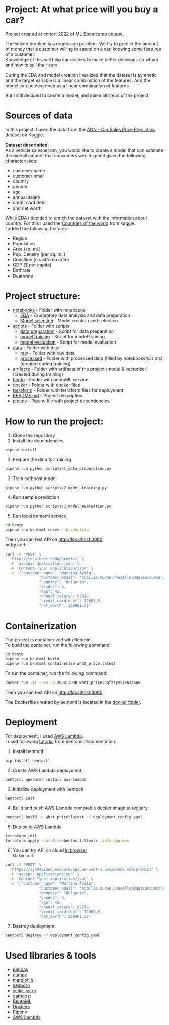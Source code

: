 # Project: At what price will you buy a car? 
Project created at cohort 2022 of ML Zoomcamp course.

The solved problem is a regression problem. We try to predict the amount of money that a customer willing to spend on a car, knowing some features of a customer.  
Knowledge of this will help car dealers to make better decisions on whom and how to sell their cars.

During the EDA and model creation I realized that the dataset is synthetic and the target variable is a linear combination of the features. And the model can be described as a linear combination of features.  

But I still decided to create a model, and make all steps of the project

# Sources of data
In this project, I used the data from the [ANN - Car Sales Price Prediction](https://www.kaggle.com/datasets/yashpaloswal/ann-car-sales-price-prediction) dataset on Kaggle.

**Dataset description:**  
As a vehicle salesperson, you would like to create a model that can estimate the overall amount that consumers would spend given the following characteristics:
- customer name
- customer email
- country
- gender
- age
- annual salary
- credit card debt
- and net worth

While EDA I decided to enrich the dataset with the information about country. For this I used the [Countries of the world](https://www.kaggle.com/datasets/fernandol/countries-of-the-world) from kaggle.  
I added the following features:
- Region
- Population
- Area (sq. mi.)
- Pop. Density (per sq. mi.)
- Coastline (coast/area ratio)
- GDP ($ per capita)
- Birthrate
- Deathrate

# Project structure:
- [notebooks](notebooks) - Folder with notebooks
  - [EDA](<notebooks/1.%20EDA%20&%20data%20preparation.ipynb>) - Exploratory data analysis and data preparation
  - [Model selection](<notebooks/2.%20Model%20training.ipynb>) - Model creation and selection
- [scripts](scripts) - Folder with scripts
  - [data preparation](scripts/1_data_preparation.py) - Script for data preparation
  - [model training](scripts/2_model_training.py) - Script for model training
  - [model evaluation](scripts/3_model_evaluation.py) - Script for model evaluation
- [data](data) - Folder with data
  - [raw](data/raw) - Folder with raw data
  - [processed](data/processed) - Folder with processed data (filled by notebooks/scripts) (created during training)
- [artifacts](artefacts) - Folder with artifacts of the project (model & vectorizer)  (created during training)
- [bento](bento) - Folder with bentoML service
- [docker](docker) - Folder with docker files
- [terraform](terraform) - Folder with terraform files for deployment
- [README.md](README.md) - Project description
- [pipenv](Pipfile) - Pipenv file with project dependencies

# How to run the project:
1. Clone the repository
2. Install the dependencies
```bash
pipenv install
```
3. Prepare the data for training
```bash
pipenv run python scripts/1_data_preparation.py
```
3. Train catboost model
```bash
pipenv run python scripts/2_model_training.py
```
4. Run sample prediction
```bash
pipenv run python scripts/3_model_evaluation.py
```
5. Run local bentoml service
```bash
cd bento
pipenv run bentoml serve --production
```
Then you can test API on [http://localhost:3000](http://localhost:3000)  
or by curl:
```bash
curl -X 'POST' \
  'http://localhost:3000/predict' \
  -H 'accept: application/json' \
  -H 'Content-Type: application/json' \
  -d '{"customer_name": "Martina Avila",
               "customer_email": "cubilia.Curae.Phasellus@quisaccumsanconvallis.edu",
               "country": "Bulgaria",
               "gender": 0,
               "age": 42,
               "annual_salary": 62812,
               "credit_card_debt": 11609.5,
               "net_worth": 238961.2}'
```

# Containerization

The project is containerized with Bentoml.  
To build the container, run the following command:
```bash
cd bento
pipenv run bentoml build
pipenv run bentoml containerize what_price:latest
```
To run the container, run the following command:
```bash
docker run -it --rm -p 3000:3000 what_price:uqfzsys5isn3caav
```

Then you can test API on [http://localhost:3000](http://localhost:3000)

The Dockerfile created by bentoml is located in the [docker folder](docker).

# Deployment
For deployment, I used [AWS Lambda](https://aws.amazon.com/lambda/).  
I used following [tutorial](https://github.com/bentoml/aws-lambda-deploy) from bentoml documentation.
1. Install bentoctl
```bash
pip install bentoctl
```
2. Create AWS Lambda deployment
```bash
bentoctl operator install aws-lambda
```
3. Initialize deployment with bentoctl 
```bash
bentoctl init
```
4. Build and push AWS Lambda comptable docker image to registry
```bash
bentoctl build -b what_price:latest -f deployment_config.yaml
```
5. Deploy to AWS Lambda
```bash
terraform init
terraform apply -var-file=bentoctl.tfvars -auto-approve
```
6. You can try API on cloud [in browser](https://3yp445iaed.execute-api.us-west-1.amazonaws.com/)    
Or by curl:
```bash
curl -X 'POST' \
  'https://3yp445iaed.execute-api.us-west-1.amazonaws.com/predict' \
  -H 'accept: application/json' \
  -H 'Content-Type: application/json' \
  -d '{"customer_name": "Martina Avila",
               "customer_email": "cubilia.Curae.Phasellus@quisaccumsanconvallis.edu",
               "country": "Bulgaria",
               "gender": 0,
               "age": 42,
               "annual_salary": 62812,
               "credit_card_debt": 11609.5,
               "net_worth": 238961.2}'
```
7. Destroy deployment
```bash
bentoctl destroy -f deployment_config.yaml
```



# Used libraries & tools
- [pandas](https://pandas.pydata.org/)
- [numpy](https://numpy.org/)
- [matplotlib](https://matplotlib.org/)
- [seaborn](https://seaborn.pydata.org/)
- [scikit-learn](https://scikit-learn.org/stable/)
- [catboost](https://catboost.ai/)
- [BentoML](https://bentoml.org/)
- [Dockers](https://www.docker.com/)
- [Pipenv](https://pypi.org/project/pipenv/)
- [AWS Lambda](https://aws.amazon.com/lambda/)
